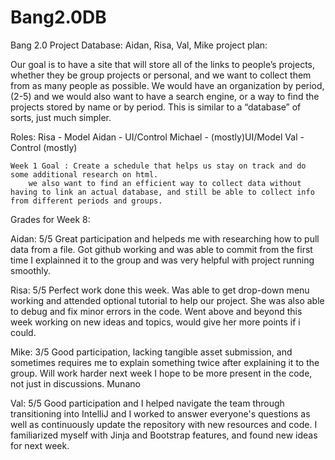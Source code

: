 # Bang2.0DB
Bang 2.0 Project Database: Aidan, Risa, Val, Mike
project plan:

Our goal is to have a site that will store all of the links to people’s projects, whether they be group projects or personal, and we want to collect them from as many people as possible. We would have an organization by period, (2-5) and we would also want to have a search engine, or a way to find the projects stored by name or by period. This is similar to a “database” of sorts, just much simpler.

Roles: Risa - Model
	Aidan - UI/Control
	Michael - (mostly)UI/Model 
	Val - Control (mostly)
	
	Week 1 Goal : Create a schedule that helps us stay on track and do some additional research on html.
	    we also want to find an efficient way to collect data without having to link an actual database, and still be able to collect info from different periods and groups.

Grades for Week 8: 

Aidan: 5/5 Great participation and helpeds me with researching how to pull data from a file. 
Got github working and was able to commit from the first time I explainned it to the group 
and was very helpful with project running smoothly.

Risa: 5/5 Perfect work done this week. Was able to get drop-down menu working and attended 
optional tutorial to help our project. She was also able to debug and fix minor errors in 
the code. Went above and beyond this week working on new ideas and topics, would give her 
more points if i could.

Mike: 3/5 Good participation, lacking tangible asset submission, and sometimes requires me
to explain something twice after explaining it to the group. Will work harder next week I 
hope to be more present in the code, not just in discussions. Munano

Val: 5/5 Good participation and I helped navigate the team through transitioning into 
IntelliJ and I worked to answer everyone's questions as well as continuously update 
the repository with new resources and code. I familiarized myself with Jinja and Bootstrap
features, and found new ideas for next week.